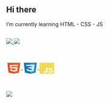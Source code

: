 ## Hi there

 I’m currently learning HTML - CSS - JS
 
 ##

<div>
  <a href="https://github.com/rodrigoliima">
  <img height="180em" src="https://github-readme-stats.vercel.app/api?username=rodrigoliima&show_icons=true&theme=dark&include_all_commits=true&count_private=true"/>
  <img height="180em" src="https://github-readme-stats.vercel.app/api/top-langs/?username=rodrigoliima&layout=compact&langs_count=7&theme=dark"/>
</div>
  
  ##
  
  <div style="display: inline_block"><br>
  <img align="center"  height="30" width="40" src="https://raw.githubusercontent.com/devicons/devicon/master/icons/html5/html5-original.svg">
  <img align="center"  height="30" width="40" src="https://raw.githubusercontent.com/devicons/devicon/master/icons/css3/css3-original.svg">
  <img align="center"  height="30" width="40" src="https://raw.githubusercontent.com/devicons/devicon/master/icons/javascript/javascript-plain.svg">
</div>
  
  ##
  
  <div><br>
    <a href="https://www.linkedin.com/in/rodrigo-lima-0354a1229" target="_blank"><img src="https://img.shields.io/badge/-LinkedIn-%230077B5?style=for-the-badge&logo=linkedin&logoColor=white" target="_blank"></a>
  </div>
  
 ##
